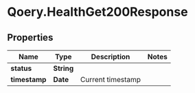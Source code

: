 # Qoery.HealthGet200Response

## Properties

Name | Type | Description | Notes
------------ | ------------- | ------------- | -------------
**status** | **String** |  | 
**timestamp** | **Date** | Current timestamp | 


